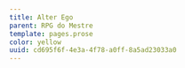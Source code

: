```yaml
---
title: Alter Ego
parent: RPG do Mestre
template: pages.prose
color: yellow
uuid: cd695f6f-4e3a-4f78-a0ff-8a5ad23033a0
---
```


